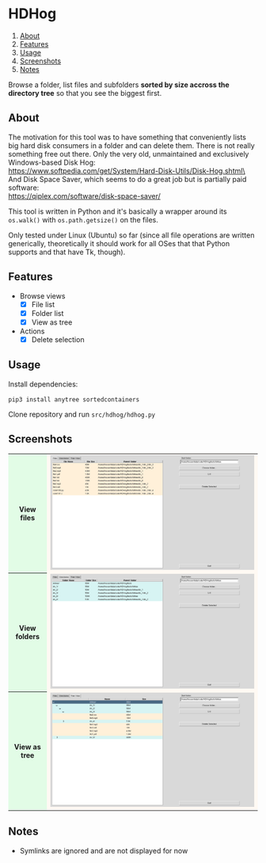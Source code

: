 
# HDHog

1. [About](#about)
1. [Features](#features)
3. [Usage](#usage)
4. [Screenshots](#screenshots)
5. [Notes](#notes)

Browse a folder, list files and subfolders **sorted by size accross the directory tree** so that you see the biggest first.

## About <a name="about"></a>
The motivation for this tool was to have something that conveniently lists big hard disk consumers in a folder and
can delete them. There is not really something free out there. Only the very old, unmaintained and exclusively Windows-based Disk Hog:\
https://www.softpedia.com/get/System/Hard-Disk-Utils/Disk-Hog.shtml\
And Disk Space Saver, which seems to do a great job but is partially paid software:\
https://qiplex.com/software/disk-space-saver/


This tool is written in Python and it's basically a wrapper around its ``os.walk()`` with ``os.path.getsize()`` on the files.


Only tested under Linux (Ubuntu) so far (since all file operations are written generically, theoretically it should work for all OSes that that Python supports and that have Tk, though).

## Features <a name="features"></a>
- Browse views
    - [x] File list
    - [x] Folder list
    - [x] View as tree

- Actions
    - [x] Delete selection

## Usage <a name="usage"></a>

Install dependencies:

```shell
pip3 install anytree sortedcontainers
```

Clone repository and run ``src/hdhog/hdhog.py``

## Screenshots <a name="screenshots"></a>

<table>
    <!-- <style>
        th{background-color:#e2fce6;}
        td{background-color:#fff9f3;}
    </style> -->
    <tr>
        <th style="background-color: #e2fce6" >View files</th> <!-- color Nyanza -->
        <td style="background-color: #fff9f3" align="center"><img src="./doc/img/files.png" alt="View files"></img></td> <!--  color Floral White -->
    </tr>
    <tr>
        <th style="background-color: #e2fce6" >View folders</th>
        <td style="background-color: #fff9f3" align="center"><img src="./doc/img/dirs.png" alt="View folders"></img></td>
    </tr>
    <tr>
        <th style="background-color: #e2fce6" >View as tree</th>
        <td style="background-color: #fff9f3" align="center"><img src="./doc/img/tree.png" alt="View as tree"></img></td>
    </tr>
 </table>

## Notes <a name="notes"></a>
- Symlinks are ignored and are not displayed for now